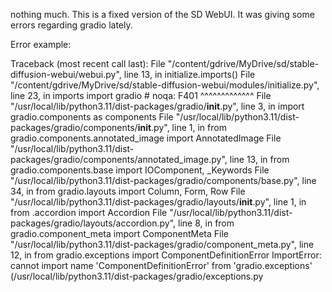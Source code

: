 nothing much. This is a fixed version of the SD WebUI.
It was giving some errors regarding gradio lately.


Error example:

Traceback (most recent call last):
  File "/content/gdrive/MyDrive/sd/stable-diffusion-webui/webui.py", line 13, in <module>
    initialize.imports()
  File "/content/gdrive/MyDrive/sd/stable-diffusion-webui/modules/initialize.py", line 23, in imports
    import gradio  # noqa: F401
    ^^^^^^^^^^^^^
  File "/usr/local/lib/python3.11/dist-packages/gradio/__init__.py", line 3, in <module>
    import gradio.components as components
  File "/usr/local/lib/python3.11/dist-packages/gradio/components/__init__.py", line 1, in <module>
    from gradio.components.annotated_image import AnnotatedImage
  File "/usr/local/lib/python3.11/dist-packages/gradio/components/annotated_image.py", line 13, in <module>
    from gradio.components.base import IOComponent, _Keywords
  File "/usr/local/lib/python3.11/dist-packages/gradio/components/base.py", line 34, in <module>
    from gradio.layouts import Column, Form, Row
  File "/usr/local/lib/python3.11/dist-packages/gradio/layouts/__init__.py", line 1, in <module>
    from .accordion import Accordion
  File "/usr/local/lib/python3.11/dist-packages/gradio/layouts/accordion.py", line 8, in <module>
    from gradio.component_meta import ComponentMeta
  File "/usr/local/lib/python3.11/dist-packages/gradio/component_meta.py", line 12, in <module>
    from gradio.exceptions import ComponentDefinitionError
ImportError: cannot import name 'ComponentDefinitionError' from 'gradio.exceptions' (/usr/local/lib/python3.11/dist-packages/gradio/exceptions.py


